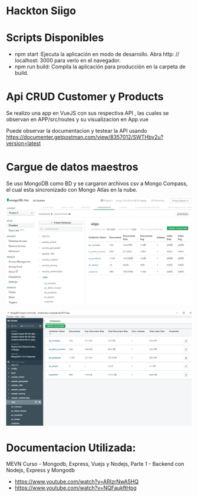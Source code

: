 # Hackton Siigo

# Scripts Disponibles
 - npm start :Ejecuta la aplicación en modo de desarrollo. Abra http: // localhost: 3000 para verlo en el navegador.
 - npm run build: Compila la aplicación para producción en la carpeta de build.

# Api CRUD Customer y Products
Se realizo una app en VueJS con sus respectiva API , las cuales se observan en APP/src/routes y su visualizacion en App.vue

Puede observar la documentacion y testear la API usando https://documenter.getpostman.com/view/8357012/SWTHbv2u?version=latest



# Cargue de datos maestros
Se uso MongoDB como BD y se cargaron archivos csv a Mongo Compass, el cual esta sincronizado con Mongo Atlas en la nube.

![Archivos cargados en Mongo Atlas](https://github.com/cinthylli/Siigo/blob/master/img/cargueDatosMaestrosMongoAtlas.JPG)

![Archivos cargados en Mongo Compass](https://github.com/cinthylli/Siigo/blob/master/img/cargueDatosMaestrosMongoCompass.JPG)

# Documentacion Utilizada:
MEVN Curso - Mongodb, Express, Vuejs y Nodejs, Parte 1 - Backend con Nodejs, Express y Mongodb
- https://www.youtube.com/watch?v=ARIzrNwA5HQ
- https://www.youtube.com/watch?v=NQFaukftHpg
